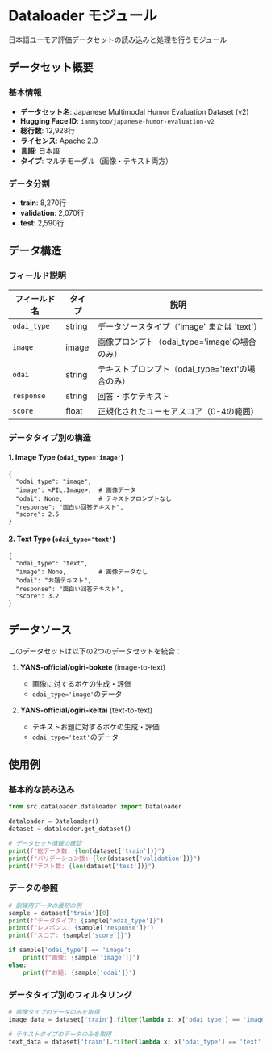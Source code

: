 # Dataloader モジュール

日本語ユーモア評価データセットの読み込みと処理を行うモジュール

## データセット概要

### 基本情報
- **データセット名**: Japanese Multimodal Humor Evaluation Dataset (v2)
- **Hugging Face ID**: `iammytoo/japanese-humor-evaluation-v2`
- **総行数**: 12,928行
- **ライセンス**: Apache 2.0
- **言語**: 日本語
- **タイプ**: マルチモーダル（画像・テキスト両方）

### データ分割
- **train**: 8,270行
- **validation**: 2,070行  
- **test**: 2,590行

## データ構造

### フィールド説明
| フィールド名 | タイプ | 説明 |
|-------------|--------|------|
| `odai_type` | string | データソースタイプ（'image' または 'text'） |
| `image` | image | 画像プロンプト（odai_type='image'の場合のみ） |
| `odai` | string | テキストプロンプト（odai_type='text'の場合のみ） |
| `response` | string | 回答・ボケテキスト |
| `score` | float | 正規化されたユーモアスコア（0-4の範囲） |

### データタイプ別の構造
#### 1. Image Type (`odai_type='image'`)
```
{
  "odai_type": "image",
  "image": <PIL.Image>,  # 画像データ
  "odai": None,          # テキストプロンプトなし
  "response": "面白い回答テキスト",
  "score": 2.5
}
```

#### 2. Text Type (`odai_type='text'`)
```
{
  "odai_type": "text",
  "image": None,         # 画像データなし
  "odai": "お題テキスト",
  "response": "面白い回答テキスト", 
  "score": 3.2
}
```

## データソース

このデータセットは以下の2つのデータセットを統合：

1. **YANS-official/ogiri-bokete** (image-to-text)
   - 画像に対するボケの生成・評価
   - `odai_type='image'`のデータ

2. **YANS-official/ogiri-keitai** (text-to-text)  
   - テキストお題に対するボケの生成・評価
   - `odai_type='text'`のデータ

## 使用例

### 基本的な読み込み
```python
from src.dataloader.dataloader import Dataloader

dataloader = Dataloader()
dataset = dataloader.get_dataset()

# データセット情報の確認
print(f"総データ数: {len(dataset['train'])}")
print(f"バリデーション数: {len(dataset['validation'])}")
print(f"テスト数: {len(dataset['test'])}")
```

### データの参照
```python
# 訓練用データの最初の例
sample = dataset['train'][0]
print(f"データタイプ: {sample['odai_type']}")
print(f"レスポンス: {sample['response']}")
print(f"スコア: {sample['score']}")

if sample['odai_type'] == 'image':
    print(f"画像: {sample['image']}")
else:
    print(f"お題: {sample['odai']}")
```

### データタイプ別のフィルタリング
```python
# 画像タイプのデータのみを取得
image_data = dataset['train'].filter(lambda x: x['odai_type'] == 'image')

# テキストタイプのデータのみを取得  
text_data = dataset['train'].filter(lambda x: x['odai_type'] == 'text')
```
